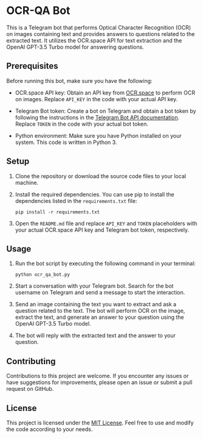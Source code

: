 # OCR-QA Bot

This is a Telegram bot that performs Optical Character Recognition (OCR) on images containing text and provides answers to questions related to the extracted text. It utilizes the OCR.space API for text extraction and the OpenAI GPT-3.5 Turbo model for answering questions.

## Prerequisites

Before running this bot, make sure you have the following:

- OCR.space API key: Obtain an API key from [OCR.space](https://ocr.space/ocrapi) to perform OCR on images. Replace `API_KEY` in the code with your actual API key.

- Telegram Bot token: Create a bot on Telegram and obtain a bot token by following the instructions in the [Telegram Bot API documentation](https://core.telegram.org/bots#botfather). Replace `TOKEN` in the code with your actual bot token.

- Python environment: Make sure you have Python installed on your system. This code is written in Python 3.

## Setup

1. Clone the repository or download the source code files to your local machine.

2. Install the required dependencies. You can use pip to install the dependencies listed in the `requirements.txt` file:

   ```
   pip install -r requirements.txt
   ```

3. Open the `README.md` file and replace `API_KEY` and `TOKEN` placeholders with your actual OCR.space API key and Telegram bot token, respectively.

## Usage

1. Run the bot script by executing the following command in your terminal:

   ```
   python ocr_qa_bot.py
   ```

2. Start a conversation with your Telegram bot. Search for the bot username on Telegram and send a message to start the interaction.

3. Send an image containing the text you want to extract and ask a question related to the text. The bot will perform OCR on the image, extract the text, and generate an answer to your question using the OpenAI GPT-3.5 Turbo model.

4. The bot will reply with the extracted text and the answer to your question.

## Contributing

Contributions to this project are welcome. If you encounter any issues or have suggestions for improvements, please open an issue or submit a pull request on GitHub.

## License

This project is licensed under the [MIT License](LICENSE). Feel free to use and modify the code according to your needs.
